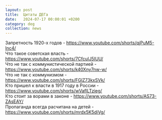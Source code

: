 ```yaml
---
layout: post
title:  Цитаты ДЕГа
date:   2024-07-17 00:00:01 +0200
category: deg
collection: news
---
```


Запретность 1920-х годов - <https://www.youtube.com/shorts/qjPuM5-lnc4/>  
Что такое советская власть - <https://www.youtube.com/shorts/7CfcuIJ5IUU/>  
Что не так с коммунистической партией - <https://www.youtube.com/shorts/k40Xny7nw-w/>  
Что не так с коммунизмом - <https://www.youtube.com/shorts/FGlZ73kxSVk/>  
Кто пришел к власти в 1917 году в России - <https://www.youtube.com/shorts/wVaflLTzieg/>  
Кто стоит за ворами в законе - <https://www.youtube.com/shorts/AS73-ZAsEAY/>  
Пропаганда всегда расчитана на детей - <https://www.youtube.com/shorts/mrdx5K5diVg/>
